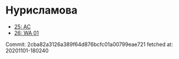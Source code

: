 # Нурисламова
- [25: AC](25.md)
- [26: WA 01](26.md)

Commit: 2cba82a3126a389f64d876bcfc01a00799eae721
 fetched at: 20201101-180240
